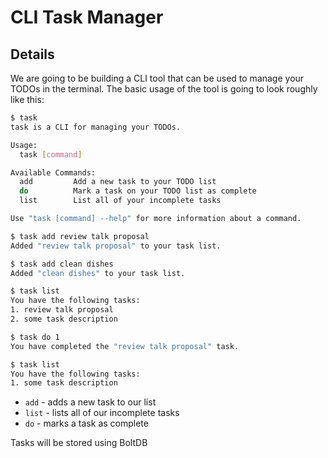 # CLI Task Manager

## Details

We are going to be building a CLI tool that can be used to manage your TODOs in the terminal. The basic usage of the tool is going to look roughly like this:

```bash
$ task
task is a CLI for managing your TODOs.

Usage:
  task [command]

Available Commands:
  add         Add a new task to your TODO list
  do          Mark a task on your TODO list as complete
  list        List all of your incomplete tasks

Use "task [command] --help" for more information about a command.

$ task add review talk proposal
Added "review talk proposal" to your task list.

$ task add clean dishes
Added "clean dishes" to your task list.

$ task list
You have the following tasks:
1. review talk proposal
2. some task description

$ task do 1
You have completed the "review talk proposal" task.

$ task list
You have the following tasks:
1. some task description
```

- `add` - adds a new task to our list
- `list` - lists all of our incomplete tasks
- `do` - marks a task as complete

Tasks will be stored using BoltDB
